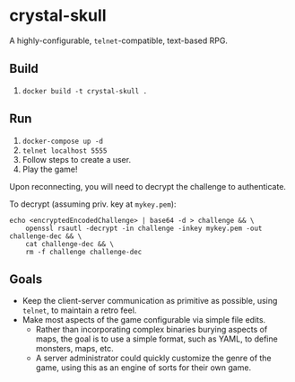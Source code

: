 # crystal-skull

A highly-configurable, `telnet`-compatible, text-based RPG.

## Build

1. `docker build -t crystal-skull .`

## Run

1. `docker-compose up -d`
1. `telnet localhost 5555`
1. Follow steps to create a user.
1. Play the game!

Upon reconnecting, you will need to decrypt the challenge to authenticate.

To decrypt (assuming priv. key at `mykey.pem`):
```
echo <encryptedEncodedChallenge> | base64 -d > challenge && \
    openssl rsautl -decrypt -in challenge -inkey mykey.pem -out challenge-dec && \
    cat challenge-dec && \
    rm -f challenge challenge-dec
```

## Goals

* Keep the client-server communication as primitive as possible, using `telnet`,
  to maintain a retro feel.
* Make most aspects of the game configurable via simple file edits.
  * Rather than incorporating complex binaries burying aspects of maps, the goal
    is to use a simple format, such as YAML, to define monsters, maps, etc.
  * A server administrator could quickly customize the genre of the game, using
    this as an engine of sorts for their own game.
